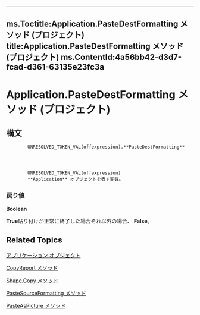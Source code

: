 
---
ms.Toctitle:Application.PasteDestFormatting メソッド (プロジェクト)
title:Application.PasteDestFormatting メソッド (プロジェクト)
ms.ContentId:4a56bb42-d3d7-fcad-d361-63135e23fc3a
---
# Application.PasteDestFormatting メソッド (プロジェクト)





## 構文

            UNRESOLVED_TOKEN_VAL(offexpression).**PasteDestFormatting**




            UNRESOLVED_TOKEN_VAL(offexpression)
            **Application** オブジェクトを表す変数。

### 戻り値
**Boolean**



**True**貼り付けが正常に終了した場合それ以外の場合、 **False**。





## Related Topics

[アプリケーション オブジェクト](8eb91712-7784-a102-38c0-19bb056c27e9.md)

[CopyReport メソッド](9f1e59d5-a2a5-4c8f-1c01-b1c63046558d.md)

[Shape.Copy メソッド](4dd8511b-b4e9-6af7-bb33-f56874236452.md)

[PasteSourceFormatting メソッド](3544cad7-51d4-fd80-5aaa-396fb26a0d17.md)

[PasteAsPicture メソッド](06b85596-281a-b77d-56d1-8c4283a4dba7.md)




